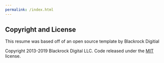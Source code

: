 ```yaml
---
permalink: /index.html
---
```



## Copyright and License

This resume was based off of an open source template by Blackrock Digitial

Copyright 2013-2019 Blackrock Digital LLC. Code released under the [MIT](https://github.com/BlackrockDigital/startbootstrap-resume/blob/gh-pages/LICENSE) license.
